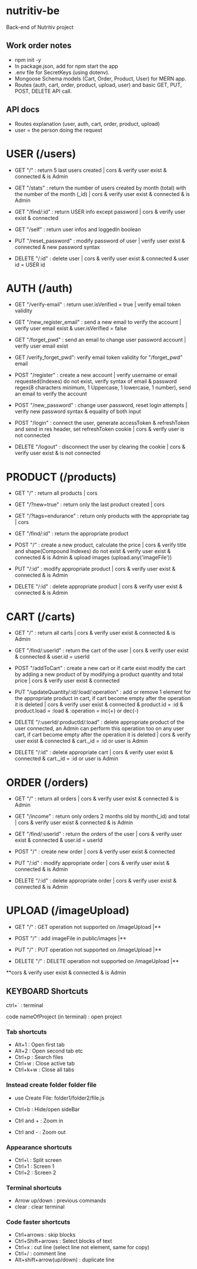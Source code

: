 # nutritiv-be
Back-end of Nutritiv project

## Work order notes

- npm init -y
- In package.json, add  <!--"start":"nodemon app.js" --> for npm start the app
- .env file for SecretKeys (using dotenv).
- Mongoose Schema models (Cart, Order, Product, User) for MERN app.
- Routes (auth, cart, order, product, upload, user) and basic GET, PUT, POST, DELETE API call.

## API docs

- Routes explanation (user, auth, cart, order, product, upload)
- user = the person doing the request

# USER (/users)
- GET "/" : return 5 last users created | cors & verify user exist & connected & is Admin
- GET "/stats" : return the number of users created by month (total) with the number of the month (_id) | cors & verify user exist & connected & is Admin
- GET "/find/:id" : return USER info except password | cors & verify user exist & connected
- GET "/self" : return user infos and loggedIn boolean

- PUT "/reset_password" : modify password of user | verify user exist & connected & new password syntax

- DELETE "/:id" : delete user | cors & verify user exist & connected & user id = USER id
# AUTH (/auth)

- GET "/verify-email" : return user.isVerified = true | verify email token validity
- GET "/new_register_email" : send a new email to verify the account | verify user email exist & user.isVerified = false
- GET "/forget_pwd" : send an email to change user password account | verify user email exist
- GET /verify_forget_pwd": verify email token validity for "/forget_pwd" email

- POST "/register" : create a new account | verify username or email requested(Indexes) do not exist, verify syntax of email & password regex(8 characters minimum, 1 Uppercase, 1 lowercase, 1 number), send an email to verify the account
- POST "/new_password" : change user password, reset login attempts | verify new password syntax & equality of both input
- POST "/login" : connect the user, generate accessToken & refreshToken and send in res header, set refreshToken cookie | cors & verify user is not connected

- DELETE "/logout" : disconnect the user by clearing the cookie | cors & verify user exist & is not connected 
# PRODUCT (/products)

- GET "/" : return all products | cors
- GET "/?new=true" : return only the last product created | cors
- GET "/?tags=endurance" : return only products with the appropriate tag | cors
- GET "/find/:id" : return the appropriate product

- POST "/" : create a new product, calculate the price | cors & verify title and shape(Compound Indexes) do not exist & verify user exist & connected & is Admin & upload images (upload.any('imageFile'))

- PUT "/:id" : modify appropriate product | cors & verify user exist & connected & is Admin

- DELETE "/:id" : delete appropriate product | cors & verify user exist & connected & is Admin

# CART (/carts)
- GET "/" : return all carts | cors & verify user exist & connected & is Admin
- GET "/find/:userId" : return the cart of the user | cors & verify user exist & connected & user.id = userId

- POST "/addToCart" : create a new cart or if carte exist modify the cart by adding a new product of by modifying a product quantity and total price | cors & verify user exist & connected

- PUT "/updateQuantity/:id/:load/:operation" : add or remove 1 element for the appropriate product in cart, if cart become empty after the operation it is deleted | cors & verify user exist & connected & product.id = :id & product.load = :load & :operation = inc(+) or dec(-)

- DELETE "/:userId/:productId/:load" : delete appropriate product of the user connected, an Admin can perform this operation too on any user cart, if cart become empty after the operation it is deleted | cors & verify user exist & connected & cart._id = :id or user is Admin
- DELETE "/:id" : delete appropriate cart | cors & verify user exist & connected & cart._id = :id or user is Admin

# ORDER (/orders)

- GET "/" : return all orders | cors & verify user exist & connected & is Admin
- GET "/income" : return only orders 2 months old by month(_id) and total | cors & verify user exist & connected & is Admin
- GET "/find/:userId" : return the orders of the user | cors & verify user exist & connected & user.id = userId

- POST "/" : create new order | cors & verify user exist & connected

- PUT "/:id" : modify appropriate order | cors & verify user exist & connected & is Admin

- DELETE "/:id" : delete appropriate order | cors & verify user exist & connected & is Admin

# UPLOAD (/imageUpload)

- GET "/" : GET operation not supported on /imageUpload |**

- POST "/" : add imageFile in public/images |**

- PUT "/" : PUT operation not supported on /imageUpload |**

- DELETE "/" : DELETE operation not supported on /imageUpload |**

**cors & verify user exist & connected & is Admin


## KEYBOARD Shortcuts

ctrl+` : terminal

code nameOfProject (in terminal) : open project 

### Tab shortcuts
- Alt+1 : Open first tab
- Alt+2 : Open second tab
etc
- Ctrl+p : Search files
- Ctrl+w : Close active tab
- Ctrl+k+w : Close all tabs

### Instead create folder folder file 
- use Create File: folder1/folder2/file.js 

- Ctrl+b : Hide/open sideBar
- Ctrl and + : Zoom in
- Ctrl and - : Zoom out

### Appearance shortcuts
- Ctrl+\ : Split screen
- Ctrl+1 : Screen 1
- Ctrl+2 : Screen 2

### Terminal shortcuts
- Arrow up/down : previous commands
- clear : clear terminal

### Code faster shortcuts
- Ctrl+arrows : skip blocks
- Ctrl+Shift+arrows : Select blocks of text
- Ctrl+x : cut line (select line not element, 
same for copy)
- Ctrl+/ : comment line
- Alt+shift+arrow(up/down) : duplicate line
